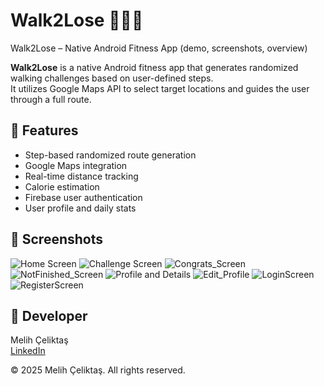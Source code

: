 # Walk2Lose 🚶‍♂️🔥
Walk2Lose – Native Android Fitness App (demo, screenshots, overview)


**Walk2Lose** is a native Android fitness app that generates randomized walking challenges based on user-defined steps.  
It utilizes Google Maps API to select target locations and guides the user through a full route.



## 🧠 Features
- Step-based randomized route generation
- Google Maps integration
- Real-time distance tracking
- Calorie estimation
- Firebase user authentication
- User profile and daily stats

## 📸 Screenshots
![Home Screen](MainScreen.jpg)
![Challenge Screen](ChallengeScreen.jpg)
![Congrats_Screen](Congrats_Screen.jpg)
![NotFinished_Screen](NotFinished_Screen.jpg)
![Profile and Details](ProfileandDetails.jpg)
![Edit_Profile](EditProfile.jpg)
![LoginScreen](LoginScreen.jpg)
![RegisterScreen](RegisterScreen.jpg)

## 👤 Developer
Melih Çeliktaş  
[LinkedIn](https://www.linkedin.com/in/melih-%C3%A7elikta%C5%9F-77880218a/)

© 2025 Melih Çeliktaş. All rights reserved.
